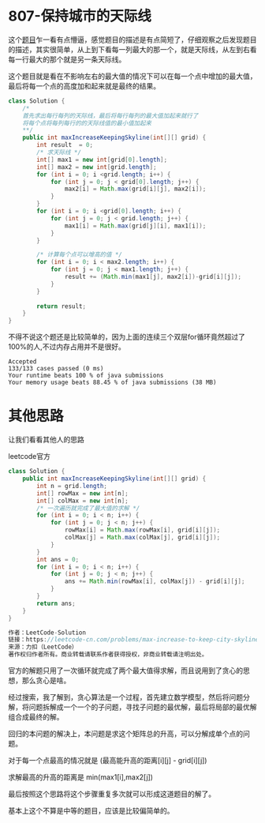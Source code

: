 # 807-保持城市的天际线




这个[题目](https://leetcode-cn.com/problems/max-increase-to-keep-city-skyline/)乍一看有点懵逼，感觉题目的描述是有点简短了，仔细观察之后发现题目的描述，其实很简单，从上到下看每一列最大的那一个，就是天际线，从左到右看每一行最大的那个就是另一条天际线。

这个题目就是看在不影响左右的最大值的情况下可以在每一个点中增加的最大值，最后将每一个点的高度加和起来就是最终的结果。


```java
class Solution {
    /* 
    首先求出每行每列的天际线，最后将每行每列的最大值加起来就行了
    将每个点将每列每行的的天际线值的最小值加起来
    **/
    public int maxIncreaseKeepingSkyline(int[][] grid) {
        int result  = 0;
        /* 求天际线 */
        int[] max1 = new int[grid[0].length];
        int[] max2 = new int[grid.length];
        for (int i = 0; i <grid.length; i++) {
            for (int j = 0; j < grid[0].length; j++) {
                max2[i] = Math.max(grid[i][j], max2[i]);
            }
        }
        for (int i = 0; i <grid[0].length; i++) {
            for (int j = 0; j < grid.length; j++) {
                max1[i] = Math.max(grid[j][i], max1[i]);
            }
        }

        /* 计算每个点可以增高的值 */
        for (int i = 0; i < max2.length; i++) {
            for (int j = 0; j < max1.length; j++) {
                result += (Math.min(max1[j], max2[i])-grid[i][j]);                
            }
        }
        
        return result;
    }
}
```

不得不说这个题还是比较简单的，因为上面的连续三个双层for循环竟然超过了100%的人,不过内存占用并不是很好。

```
Accepted
133/133 cases passed (0 ms)
Your runtime beats 100 % of java submissions
Your memory usage beats 88.45 % of java submissions (38 MB)

```
# 其他思路

让我们看看其他人的思路

leetcode官方
```java
class Solution {
    public int maxIncreaseKeepingSkyline(int[][] grid) {
        int n = grid.length;
        int[] rowMax = new int[n];
        int[] colMax = new int[n];
        /* 一次遍历就完成了最大值的求解 */
        for (int i = 0; i < n; i++) {
            for (int j = 0; j < n; j++) {
                rowMax[i] = Math.max(rowMax[i], grid[i][j]);
                colMax[j] = Math.max(colMax[j], grid[i][j]);
            }
        }
        int ans = 0;
        for (int i = 0; i < n; i++) {
            for (int j = 0; j < n; j++) {
                ans += Math.min(rowMax[i], colMax[j]) - grid[i][j];
            }
        }
        return ans;
    }
}

作者：LeetCode-Solution
链接：https://leetcode-cn.com/problems/max-increase-to-keep-city-skyline/solution/bao-chi-cheng-shi-tian-ji-xian-by-leetco-n2lu/
来源：力扣（LeetCode）
著作权归作者所有。商业转载请联系作者获得授权，非商业转载请注明出处。
```

官方的解题只用了一次循环就完成了两个最大值得求解，而且说用到了贪心的思想，那么贪心是啥。

经过搜索，我了解到，贪心算法是一个过程，首先建立数学模型，然后将问题分解，将问题拆解成一个一个的子问题，寻找子问题的最优解，最后将局部的最优解组合成最终的解。


回归的本问题的解决上，本问题是求这个矩阵总的升高，可以分解成单个点的问题。

对于每一个点最高的情况就是  (最高能升高的距离[i][j] - grid[i][j])

求解最高的升高的距离是 min(max1[i],max2[j])


最后按照这个思路将这个步骤重复多次就可以形成这道题目的解了。


基本上这个不算是中等的题目，应该是比较偏简单的。